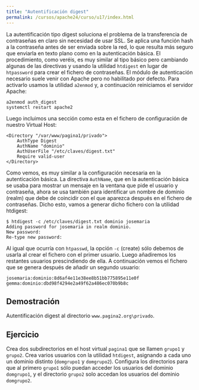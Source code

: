 ```yaml
---
title: "Autentificación digest"
permalink: /cursos/apache24/curso/u17/index.html
---
```


La autentificación tipo digest soluciona el problema de la transferencia de contraseñas en claro sin necesidad de usar SSL.  Se aplica una función hash a la contraseña antes de ser enviada sobre la red, lo que resulta más seguro que enviarla en texto plano como en la autenticación básica. El procedimiento, como veréis, es muy similar al tipo básico pero cambiando algunas de las directivas y usando la utilidad `htdigest` en lugar de `htpassword` para crear el fichero de contraseñas. El módulo de autenticación necesario suele venir con Apache pero no habilitado por defecto. Para activarlo usamos la utilidad `a2enmod` y, a continuación reiniciamos el servidor Apache:

    a2enmod auth_digest
    systemctl restart apache2 

Luego incluimos una sección como esta en el fichero de configuración de nuestro Virtual Host:

	<Directory "/var/www/pagina1/privado">
		AuthType Digest
		AuthName "dominio"
		AuthUserFile "/etc/claves/digest.txt"
		Require valid-user
	</Directory>

Como vemos, es muy similar a la configuración necesaria en la autenticación básica. La directiva `AuthName`, que en la autenticación básica se usaba para mostrar un mensaje en la ventana que pide el usuario y contraseña, ahora se usa también para identificar un nombre de dominio (realm) que debe de coincidir con el que aparezca después en el fichero de contraseñas. Dicho esto, vamos a generar dicho fichero con la utilidad htdigest:

    $ htdigest -c /etc/claves/digest.txt dominio josemaria
    Adding password for josemaria in realm dominio.
    New password:
    Re-type new password:

Al igual que ocurría con `htpasswd`, la opción `-c` (create) sólo debemos de usarla al crear el fichero con el primer usuario. Luego añadiremos los restantes usuarios prescindiendo de ella. A continuación vemos el fichero que se genera después de añadir un segundo usuario:

    josemaria:dominio:8d6af4e11e38ee8b51bb775895e11e0f
    gemma:dominio:dbd98f4294e2a49f62a486ec070b9b8c

## Demostración

Autentificación digest al directorio `www.pagina2.org\privado`.

## Ejercicio

Crea dos subdirectorios en el host virtual `pagina1` que se llamen `grupo1` y `grupo2`. Crea varios usuarios con la utilidad `htdigest`, asignando a cada uno un dominio distinto (`domgrupo1` y `domgrupo2`). Configura los directorios para que al primero `grupo1` sólo puedan acceder los usuarios del dominio `domgrupo1`, y el directorio `grupo2` solo accedan los usuarios del dominio `domgrupo2`.
